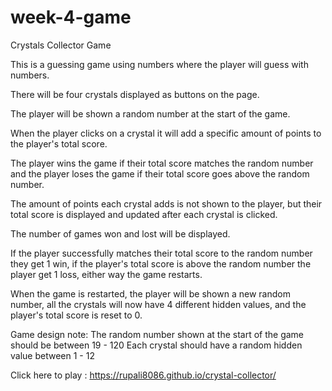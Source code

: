 # week-4-game

Crystals Collector Game

This is a guessing game using numbers where the player will guess with numbers.

There will be four crystals displayed as buttons on the page.

The player will be shown a random number at the start of the game.

When the player clicks on a crystal it will add a specific amount of points to the player's total score.

The player wins the game if their total score matches the random number and the player loses the game if their total score goes above the random number.

The amount of points each crystal adds is not shown to the player, but their total score is displayed and updated after each crystal is clicked.

The number of games won and lost will be displayed.

If the player successfully matches their total score to the random number they get 1 win, if the player's total score is above the random number the player get 1 loss, either way the game restarts.

When the game is restarted, the player will be shown a new random number, all the crystals will now have 4 different hidden values, and the player's total score is reset to 0.

Game design note:
The random number shown at the start of the game should be between 19 - 120
Each crystal should have a random hidden value between 1 - 12

Click here to play : https://rupali8086.github.io/crystal-collector/
